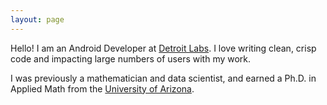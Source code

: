 ```yaml
---
layout: page
---
```


Hello! I am an Android Developer at [Detroit Labs](https://www.detroitlabs.com/). I love writing clean, crisp code and impacting large numbers of users with my work.

I was previously a mathematician and data scientist, and earned a Ph.D. in Applied Math from the [University of Arizona](https://appliedmath.arizona.edu/).